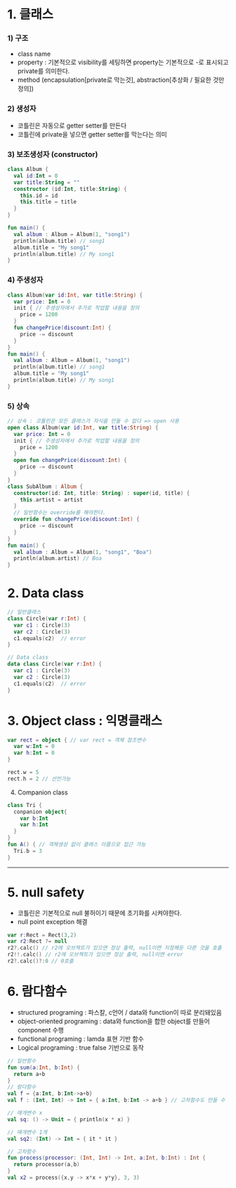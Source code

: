 # 1. 클래스
### 1) 구조
- class name
- property : 기본적으로 visibility를 세팅하면 property는 기본적으로 -로 표시되고 private를 의미한다.
- method
(encapsulation[private로 막는것], abstraction[추상화 / 필요한 것만 정의])

### 2) 생성자
- 코틀린은 자동으로 getter setter를 만든다
- 코틀린에 private을 넣으면 getter setter를 막는다는 의미

### 3) 보조생성자 (constructor)
```kotlin
class Album {
  val id:Int = 0
  var title:String = ""
  constructor (id:Int, title:String) {
    this.id = id
    this.title = title
  }
}

fun main() {
  val album : Album = Album(1, "song1")
  println(album.title) // song1
  album.title = "My song1"
  println(album.title) // My song1
} 
```
### 4) 주생성자
```kotlin
class Album(var id:Int, var title:String) {
  var price: Int = 0
  init { // 주생성자에서 추가로 작업할 내용을 정의
    price = 1200
  }
  fun changePrice(discount:Int) {
    price -= discount
  }
}
fun main() {
  val album : Album = Album(1, "song1")
  println(album.title) // song1
  album.title = "My song1"
  println(album.title) // My song1
} 
```
### 5) 상속
```kotlin
// 상속 : 코틀린은 모든 클래스가 자식을 만들 수 없다 => open 사용
open class Album(var id:Int, var title:String) {
  var price: Int = 0
  init { // 주생성자에서 추가로 작업할 내용을 정의
    price = 1200
  }
  open fun changePrice(discount:Int) {
    price -= discount
  }
}
class SubAlbum : Album {
  constructor(id: Int, title: String) : super(id, title) {
    this.artist = artist
  }
  // 일반함수는 override를 해야한다.
  override fun changePrice(discount:Int) {
    price -= discount
  }
}
fun main() {
  val album : Album = Album(1, "song1", "Boa")
  println(album.artist) // Boa
} 
```

# 2. Data class
```kotlin
// 일반클래스
class Circle(var r:Int) {
  var c1 : Circle(3)
  var c2 : Circle(3)
  c1.equals(c2)  // error
}

// Data class
data class Circle(var r:Int) {
  var c1 : Circle(3)
  var c2 : Circle(3)
  c1.equals(c2)  // error
}

```

# 3. Object class : 익명클래스
```kotlin
var rect = object { // var rect = 객체 참조변수
  var w:Int = 0
  var h:Int = 0
}

rect.w = 5
rect.h = 2 // 선언가능
```

4. Companion class
```kotlin
class Tri {
  conpanion object{
    var b:Int
    var h:Int
  }
}
fun A() { // 객체생성 없이 클래스 이름으로 접근 가능
  Tri.b = 3
}
```
---

# 5. null safety
- 코틀린은 기본적으로 null 불허이기 때문에 초기화를 시켜야한다.
- null point exception 해결
```kotlin
var r:Rect = Rect(3,2)
var r2:Rect ?= null
r2?.calc() // r2에 오브젝트가 있으면 정상 출력, null이면 지정해둔 다른 것을 호출
r2!!.calc() // r2에 오브젝트가 있으면 정상 출력, null이면 error
r2?.calc()?:0 // 0호출
```

# 6. 람다함수
- structured programing : 파스칼, c언어 / data와 function이 따로 분리돼있음
- object-oriented programing : data와 function을 합한 object를 만들어 component 수행
- functional programing : lamda 표현 기반 함수
- Logical programing : true false 기반으로 동작

```kotlin
// 일반함수
fun sum(a:Int, b:Int) {
  return a+b
}
// 람다함수
val f = {a:Int, b:Int->a+b}
val f : (Int, Int) -> Int = { a:Int, b:Int -> a+b } // 고차함수도 만들 수 있다

// 매개변수 x
val sq: () -> Unit = { println(x * x) }

// 매개변수 1개
val sq2: (Int) -> Int = { it * it }

// 고차함수
fun process(processor: (Int, Int) -> Int, a:Int, b:Int) : Int {
  return processor(a,b)
}
val x2 = process({x,y -> x*x + y*y}, 3, 3)
```
